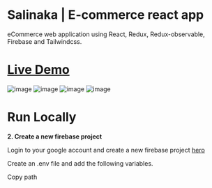 # Salinaka | E-commerce react app
eCommerce web application using React, Redux, Redux-observable, Firebase and Tailwindcss.

# [Live Demo](https://ecommerce-app-beta-plum.vercel.app)

![image](https://user-images.githubusercontent.com/112856770/207569358-de4d0eba-8c1b-4d73-929e-ce1fa369c2f2.png)
![image](https://user-images.githubusercontent.com/112856770/207571337-2a90dc64-aded-407f-bff5-65ad1b6a00ae.png)
![image](https://user-images.githubusercontent.com/112856770/207571535-69cc9761-90d0-4c80-ab91-98e6c4f43d8c.png)
![image](https://user-images.githubusercontent.com/112856770/207571712-53b49175-451d-4958-9a44-773675ab1e39.png)

# Run Locally

**2. Create a new firebase project**

Login to your google account and create a new firebase project [hero](https://console.firebase.google.com/u/0/)

Create an .env file and add the following variables.

<clipboard-copy for="blob-path" class="btn btn-sm BtnGroup-item">
  Copy path
</clipboard-copy>




